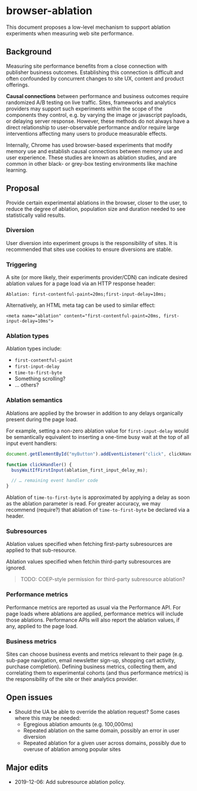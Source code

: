 # browser-ablation

This document proposes a low-level mechanism to support ablation experiments when measuring web site performance.

## Background

Measuring site performance benefits from a close connection with publisher business outcomes. Establishing this connection is difficult and often confounded by concurrent changes to site UX, content and product offerings.

**Causal connections** between performance and business outcomes require randomized A/B testing on live traffic. Sites, frameworks and analytics providers may support such experiments within the scope of the components they control, e.g. by varying the image or javascript payloads, or delaying server response. However, these methods do not always have a direct relationship to user-observable performance and/or require large interventions affecting many users to produce measurable effects.

Internally, Chrome has used browser-based experiments that modify memory use and establish causal connections between memory use and user experience. These studies are known as ablation studies, and are common in other black- or grey-box testing environments like machine learning.

## Proposal

Provide certain experimental ablations in the browser, closer to the user, to reduce the degree of ablation, population size and duration needed to see statistically valid results.

### Diversion

User diversion into experiment groups is the responsibility of sites. It is recommended that sites use cookies to ensure diversions are stable.

### Triggering

A site (or more likely, their experiments provider/CDN) can indicate desired ablation values for a page load via an HTTP response header:

```http
Ablation: first-contentful-paint=20ms;first-input-delay=10ms;
```

Alternatively, an HTML meta tag can be used to similar effect:

```http
<meta name="ablation" content="first-contentful-paint=20ms, first-input-delay=10ms">
```

### Ablation types

Ablation types include:

 * `first-contentful-paint`
 * `first-input-delay`
 * `time-to-first-byte`
 * Something scrolling?
 * … others?

### Ablation semantics

Ablations are applied by the browser in addition to any delays organically present during the page load.

For example, setting a non-zero ablation value for `first-input-delay` would be semantically equivalent to inserting a one-time busy wait at the top of all input event handlers:

```js
document.getElementById("myButton").addEventListener("click", clickHandler);

function clickHandler() {
  busyWaitIfFirstInput(ablation_first_input_delay_ms);

  // … remaining event handler code
}
```

Ablation of `time-to-first-byte` is approximated by applying a delay as soon as the ablation parameter is read. For greater accuracy, we may recommend (require?) that ablation of `time-to-first-byte` be declared via a header.

### Subresources

Ablation values specified when fetching first-party subresources are applied to that sub-resource.

Ablation values specified when fetchin third-party subresources are ignored.

> TODO: COEP-style permission for third-party subresource ablation?

### Performance metrics

Performance metrics are reported as usual via the Performance API. For page loads where ablations are applied, performance metrics will include those ablations. Performance APIs will also report the ablation values, if any, applied to the page load.

### Business metrics

Sites can choose business events and metrics relevant to their page (e.g. sub-page navigation, email newsletter sign-up, shopping cart activity, purchase completion). Defining business metrics, collecting them, and correlating them to experimental cohorts (and thus performance metrics) is the responsibility of the site or their analytics provider.

## Open issues

 * Should the UA be able to override the ablation request? Some cases where this may be needed:
   * Egregious ablation amounts (e.g. 100,000ms)
   * Repeated ablation on the same domain, possibly an error in user diversion
   * Repeated ablation for a given user across domains, possibly due to overuse of ablation among popular sites

## Major edits

 * 2019-12-06: Add subresource ablation policy.

